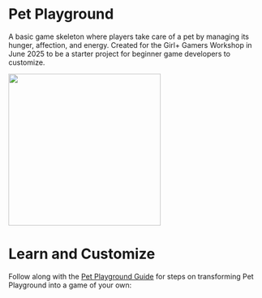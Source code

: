 # Pet Playground
 A basic game skeleton where players take care of a pet by managing its hunger, affection, and energy. Created for the Girl+ Gamers Workshop in June 2025 to be a starter project for beginner game developers to customize.

<img width=300 src=https://file.garden/aDjIVRnzZTNZolT9/PetPlayground.png>

# Learn and Customize
Follow along with the [Pet Playground Guide](https://docs.google.com/document/d/18Rcwr5dLNR889960ZBp__Oz46gPYw77qm91O5pVEQN8) for steps on transforming Pet Playground into a game of your own:


 
